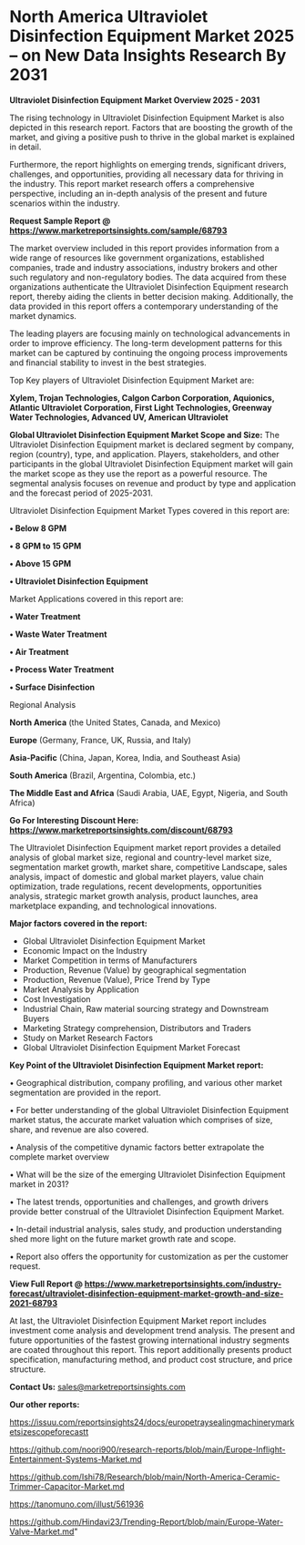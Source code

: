 # North America Ultraviolet Disinfection Equipment Market 2025 – on New Data Insights Research By 2031

<Strong> Ultraviolet Disinfection Equipment Market Overview 2025 - 2031</strong>

The rising technology in Ultraviolet Disinfection Equipment Market is also depicted in this research report. Factors that are boosting the growth of the market, and giving a positive push to thrive in the global market is explained in detail.

Furthermore, the report highlights on emerging trends, significant drivers, challenges, and opportunities, providing all necessary data for thriving in the industry. This report market research offers a comprehensive perspective, including an in-depth analysis of the present and future scenarios within the industry.

<strong>Request Sample Report @ <a href=https://www.marketreportsinsights.com/sample/68793>https://www.marketreportsinsights.com/sample/68793</a></strong>

The market overview included in this report provides information from a wide range of resources like government organizations, established companies, trade and industry associations, industry brokers and other such regulatory and non-regulatory bodies. The data acquired from these organizations authenticate the Ultraviolet Disinfection Equipment research report, thereby aiding the clients in better decision making. Additionally, the data provided in this report offers a contemporary understanding of the market dynamics.

The leading players are focusing mainly on technological advancements in order to improve efficiency. The long-term development patterns for this market can be captured by continuing the ongoing process improvements and financial stability to invest in the best strategies.

Top Key players of Ultraviolet Disinfection Equipment Market are:

<strong>Xylem, Trojan Technologies, Calgon Carbon Corporation, Aquionics, Atlantic Ultraviolet Corporation, First Light Technologies, Greenway Water Technologies, Advanced UV, American Ultraviolet</strong>

<strong><b>Global Ultraviolet Disinfection Equipment Market Scope and Size:</b></strong>
The Ultraviolet Disinfection Equipment market is declared segment by company, region (country), type, and application. Players, stakeholders, and other participants in the global Ultraviolet Disinfection Equipment market will gain the market scope as they use the report as a powerful resource. The segmental analysis focuses on revenue and product by type and application and the forecast period of 2025-2031.

Ultraviolet Disinfection Equipment Market Types covered in this report are:

<strong>• Below 8 GPM

• 8 GPM to 15 GPM

• Above 15 GPM

• Ultraviolet Disinfection Equipment</strong>

Market Applications covered in this report are:

<strong>• Water Treatment

• Waste Water Treatment

• Air Treatment

• Process Water Treatment

• Surface Disinfection</strong> 

Regional Analysis

<strong>North America</strong> (the United States, Canada, and Mexico)

<strong>Europe</strong> (Germany, France, UK, Russia, and Italy)

<strong>Asia-Pacific</strong> (China, Japan, Korea, India, and Southeast Asia)

<strong>South America</strong> (Brazil, Argentina, Colombia, etc.)

<strong>The Middle East and Africa</strong> (Saudi Arabia, UAE, Egypt, Nigeria, and South Africa)

<strong>Go For Interesting Discount Here: <a href=https://www.marketreportsinsights.com/discount/68793>https://www.marketreportsinsights.com/discount/68793</a></strong>

The Ultraviolet Disinfection Equipment market report provides a detailed analysis of global market size, regional and country-level market size, segmentation market growth, market share, competitive Landscape, sales analysis, impact of domestic and global market players, value chain optimization, trade regulations, recent developments, opportunities analysis, strategic market growth analysis, product launches, area marketplace expanding, and technological innovations.

<strong><b>Major factors covered in the report:</b></strong>
<ul>
  <li>Global Ultraviolet Disinfection Equipment Market </li>
  <li>Economic Impact on the Industry</li>
  <li>Market Competition in terms of Manufacturers</li>
  <li>Production, Revenue (Value) by geographical segmentation</li>
  <li>Production, Revenue (Value), Price Trend by Type</li>
  <li>Market Analysis by Application</li>
  <li>Cost Investigation</li>
  <li>Industrial Chain, Raw material sourcing strategy and Downstream Buyers</li>
  <li>Marketing Strategy comprehension, Distributors and Traders</li>
  <li>Study on Market Research Factors</li>
  <li>Global Ultraviolet Disinfection Equipment Market Forecast</li>
</ul>

<strong><b>Key Point of the Ultraviolet Disinfection Equipment Market report:</b></strong>

• Geographical distribution, company profiling, and various other market segmentation are provided in the report.

• For better understanding of the global Ultraviolet Disinfection Equipment market status, the accurate market valuation which comprises of size, share, and revenue are also covered.

• Analysis of the competitive dynamic factors better extrapolate the complete market overview

• What will be the size of the emerging Ultraviolet Disinfection Equipment market in 2031?

• The latest trends, opportunities and challenges, and growth drivers provide better construal of the Ultraviolet Disinfection Equipment Market.

• In-detail industrial analysis, sales study, and production understanding shed more light on the future market growth rate and scope.

• Report also offers the opportunity for customization as per the customer request.

<strong><b>View Full Report @ <a href=https://www.marketreportsinsights.com/industry-forecast/ultraviolet-disinfection-equipment-market-growth-and-size-2021-68793>https://www.marketreportsinsights.com/industry-forecast/ultraviolet-disinfection-equipment-market-growth-and-size-2021-68793</a></b></strong>


At last, the Ultraviolet Disinfection Equipment Market report includes investment come analysis and development trend analysis. The present and future opportunities of the fastest growing international industry segments are coated throughout this report. This report additionally presents product specification, manufacturing method, and product cost structure, and price structure.

<strong>Contact Us:</strong>
sales@marketreportsinsights.com

<strong>Our other reports:</strong>

<a href=https://issuu.com/reportsinsights24/docs/europetraysealingmachinerymarketsizescopeforecastt>https://issuu.com/reportsinsights24/docs/europetraysealingmachinerymarketsizescopeforecastt</a>

<a href=https://github.com/noori900/research-reports/blob/main/Europe-Inflight-Entertainment-Systems-Market.md>https://github.com/noori900/research-reports/blob/main/Europe-Inflight-Entertainment-Systems-Market.md</a>

<a href=https://github.com/Ishi78/Research/blob/main/North-America-Ceramic-Trimmer-Capacitor-Market.md>https://github.com/Ishi78/Research/blob/main/North-America-Ceramic-Trimmer-Capacitor-Market.md</a>

<a href=https://tanomuno.com/illust/561936>https://tanomuno.com/illust/561936</a>

<a href=https://github.com/Hindavi23/Trending-Report/blob/main/Europe-Water-Valve-Market.md>https://github.com/Hindavi23/Trending-Report/blob/main/Europe-Water-Valve-Market.md</a>"
